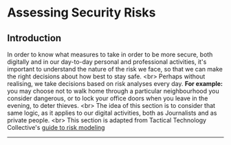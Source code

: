 # Assessing Security Risks

## Introduction

In order to know what measures to take in order to be more secure, both digitally and in our day-to-day personal and professional activities, it&#39;s important to understand the nature of the risk we face, so that we can make the right decisions about how best to stay safe.
&lt;br&gt;
Perhaps without realising, we take decisions based on risk analyses every day. **For example:** you may choose not to walk home through a particular neighbourhood you consider dangerous, or to lock your office doors when you leave in the evening, to deter thieves.
&lt;br&gt;
The idea of this section is to consider that same logic, as it applies to our digital activities, both as Journalists and as private people.
&lt;br&gt;
This section is adapted from Tactical Technology Collective&#39;s [guide to risk modeling](https://securityinabox.org/en/lgbti-mena/security-risk)

***